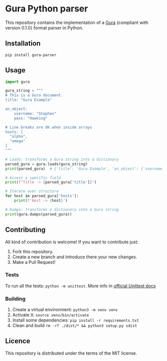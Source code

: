 # Gura Python parser

This repository contains the implementation of a [Gura][gura] (compliant with version 0.1.0) format parser in Python.


## Installation

`pip install gura-parser`


## Usage

```python
import gura

gura_string = """
# This is a Gura document.
title: "Gura Example"

an_object:
    username: "Stephen"
    pass: "Hawking"

# Line breaks are OK when inside arrays
hosts: [
  "alpha",
  "omega"
]
"""

# Loads: transforms a Gura string into a dictionary
parsed_gura = gura.loads(gura_string)
print(parsed_gura)  # {'title': 'Gura Example', 'an_object': {'username': 'Stephen', 'pass': 'Hawking'}, 'hosts': ['alpha', 'omega']}

# Access a specific field
print(f"Title -> {parsed_gura['title']}")

# Iterate over structure
for host in parsed_gura['hosts']:
    print(f'Host -> {host}')

# Dumps: transforms a dictionary into a Gura string
print(gura.dumps(parsed_gura))
```


## Contributing

All kind of contribution is welcome! If you want to contribute just:

1. Fork this repository.
1. Create a new branch and introduce there your new changes.
1. Make a Pull Request!


### Tests

To run all the tests: `python -m unittest`. More info in [official Unittest docs][unittest-docs]

[unittest-docs]: https://docs.python.org/3/library/unittest.html#module-unittest
[gura]: https://github.com/jware-solutions/gura


### Building

1. Create a virtual environment: `python3 -m venv venv`
1. Activate it: `source venv/bin/activate`
1. Install some dependencies: `pip install -r requirements.txt`
1. Clean and build `rm -rf ./dist/* && python3 setup.py sdist`


## Licence

This repository is distributed under the terms of the MIT license.